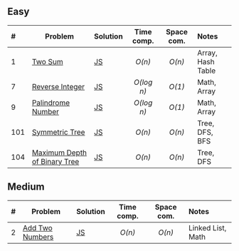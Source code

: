 ## Easy

| #    | Problem                                                                                     | Solution                          | Time comp. | Space com. | Notes             |
| :--- | ------------------------------------------------------------------------------------------- | :-------------------------------- | :--------: | :--------: | :---------------- |
| 1    | [Two Sum](https://leetcode.com/problems/two-sum/)                                           | [JS](js/two-sum.js)               |   _O(n)_   |   _O(n)_   | Array, Hash Table |
| 7    | [Reverse Integer](https://leetcode.com/problems/reverse-integer/)                           | [JS](js/reverse-integer.js)       | _O(log n)_ |   _O(1)_   | Math, Array       |
| 9    | [Palindrome Number](https://leetcode.com/problems/palindrome-number/)                       | [JS](js/palindrome-number.js)     | _O(log n)_ |   _O(1)_   | Math, Array       |
| 101  | [Symmetric Tree](https://leetcode.com/problems/symmetric-tree/)                             | [JS](js/symmetric-tree.js)        |   _O(n)_   |   _O(n)_   | Tree, DFS, BFS    |
| 104  | [Maximum Depth of Binary Tree](https://leetcode.com/problems/maximum-depth-of-binary-tree/) | [JS](js/max-depth-binary-tree.js) |   _O(n)_   |   _O(n)_   | Tree, DFS         |


## Medium

| #    | Problem                                                           | Solution                    | Time comp. | Space com. | Notes             |
| :--- | ----------------------------------------------------------------- | :-------------------------- | :--------: | :--------: | :---------------- |
| 2    | [Add Two Numbers](https://leetcode.com/problems/add-two-numbers/) | [JS](js/add-two-numbers.js) |   _O(n)_   |   _O(n)_   | Linked List, Math |